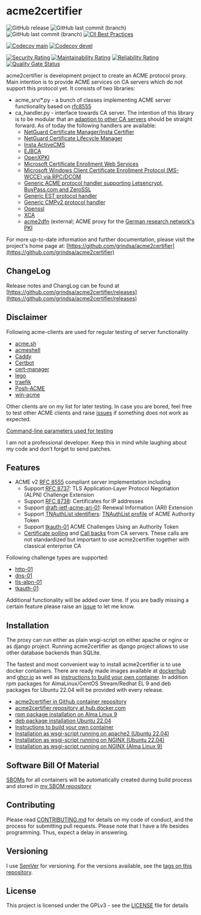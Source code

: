 <!-- markdownlint-disable  MD013 -->
# acme2certifier

![GitHub release](https://img.shields.io/github/release/grindsa/acme2certifier.svg)
![GitHub last commit (branch)](https://img.shields.io/github/last-commit/grindsa/acme2certifier/master.svg?label=last%20commit%20into%20min)
![GitHub last commit (branch)](https://img.shields.io/github/last-commit/grindsa/acme2certifier/devel.svg?label=last%20commit%20into%20min-devel)
[![CII Best Practices](https://bestpractices.coreinfrastructure.org/projects/2581/badge)](https://bestpractices.coreinfrastructure.org/projects/2581)

[![Codecov main](https://img.shields.io/codecov/c/gh/grindsa/acme2certifier/branch/master?label=test%20coverage%20min)](https://app.codecov.io/gh/grindsa/acme2certifier/tree/min)
[![Codecov devel](https://img.shields.io/codecov/c/gh/grindsa/acme2certifier/branch/devel?label=test%20coverage%20min-devel)](https://app.codecov.io/gh/grindsa/acme2certifier/tree/min-devel)

[![Security Rating](https://sonarcloud.io/api/project_badges/measure?project=grindsa_acme2certifier&metric=security_rating)](https://sonarcloud.io/summary/overall?id=grindsa_acme2certifier&branch=min)
[![Maintainability Rating](https://sonarcloud.io/api/project_badges/measure?project=grindsa_acme2certifier&metric=sqale_rating)](https://sonarcloud.io/summary/new_code?id=grindsa_acme2certifier&branch=min)
[![Reliability Rating](https://sonarcloud.io/api/project_badges/measure?project=grindsa_acme2certifier&metric=reliability_rating)](https://sonarcloud.io/summary/overall?id=grindsa_acme2certifier&branch=min)
[![Quality Gate Status](https://sonarcloud.io/api/project_badges/measure?project=grindsa_acme2certifier&metric=alert_status)](https://sonarcloud.io/summary/overall?id=grindsa_acme2certifier&branch=min)

acme2certifier is development project to create an ACME protocol proxy. Main intention is to provide ACME services on CA servers which do not support this protocol yet. It consists of two libraries:

- acme_srv/*.py - a bunch of classes implementing ACME server functionality based
on [rfc8555](https://tools.ietf.org/html/rfc8555)
- ca_handler.py - interface towards CA server. The intention of this library
is to be modular that an [adaption to other CA servers](docs/ca_handler.md)
should be straight forward. As of today the following handlers are available:
  - [NetGuard Certificate Manager/Insta Certifier](docs/certifier.md)
  - [NetGuard Certificate Lifecycle Manager](docs/nclm.md)
  - [Insta ActiveCMS](docs/asa.md)
  - [EJBCA](docs/ejbca.md)
  - [OpenXPKI](docs/openxpki.md)
  - [Microsoft Certificate Enrollment Web Services](docs/mscertsrv.md)
  - [Microsoft Windows Client Certificate Enrollment Protocol (MS-WCCE) via RPC/DCOM](docs/mswcce.md)
  - [Generic ACME protocol handler supporting Letsencrypt, BuyPass.com and ZeroSSL](docs/acme_ca.md)
  - [Generic EST protocol handler](docs/est.md)
  - [Generic CMPv2 protocol handler](docs/cmp.md)
  - [Openssl](docs/openssl.md)
  - [XCA](docs/xca.md)
  - [acme2dfn](https://github.com/pfisterer/acme2dfn) (external; ACME proxy for the [German research network's PKI](https://www.pki.dfn.de/ueberblick-dfn-pki/)

For more up-to-date information and further documentation, please visit the project's home page at: [https://github.com/grindsa/acme2certifier](https://github.com/grindsa/acme2certifier)

## ChangeLog

Release notes and ChangLog can be found at [https://github.com/grindsa/acme2certifier/releases](https://github.com/grindsa/acme2certifier/releases)

## Disclaimer

Following acme-clients are used for regular testing of server functionality

- [acme.sh](https://github.com/Neilpang/acme.sh)
- [acmeshell](https://github.com/cpu/acmeshell/)
- [Caddy](https://caddyserver.com/docs/automatic-https)
- [Certbot](https://certbot.eff.org/)
- [cert-manager](docs/cert-mgr.md)
- [lego](https://github.com/go-acme/lego)
- [traefik](https://traefik.io/)
- [Posh-ACME](https://github.com/rmbolger/Posh-ACME)
- [win-acme](https://www.win-acme.com/)

Other clients are on my list for later testing. In case you are bored, feel free to test other ACME clients and raise [issues](https://github.com/grindsa/acme2certifier/issues/new) if something does not work as expected.

[Command-line parameters used for testing](docs/acme-clients.md)

I am not a professional developer. Keep this in mind while laughing about my code and don’t forget to send patches.

## Features

- ACME v2 [RFC 8555](https://www.rfc-editor.org/rfc/rfc8555.html) compliant server implementation including
  - Support [RFC 8737](https://www.rfc-editor.org/rfc/rfc8737.html): TLS Application‑Layer Protocol Negotiation (ALPN) Challenge Extension
  - Support [RFC 8738](https://www.rfc-editor.org/rfc/rfc8738.html): Certificates for IP addresses
  - Support [draft-ietf-acme-ari-01](https://datatracker.ietf.org/doc/draft-ietf-acme-ari/): Renewal Information (ARI) Extension
  - Support [TNAuthList identifiers](https://datatracker.ietf.org/doc/html/draft-ietf-acme-authority-token-tnauthlist-13): [TNAuthList profile](docs/tnauthlist.md) of ACME Authority Token
  - Support [tkauth-01](https://datatracker.ietf.org/doc/html/draft-ietf-acme-authority-token-09) ACME Challenges Using an Authority Token
  - [Certificate polling](docs/poll.md) and [Call backs](docs/trigger.md) from CA servers. These calls are not standardized but important to use acme2certifier together with classical enterprise CA

Following challenge types are supported:

- [http-01](https://tools.ietf.org/html/rfc8555#section-8.3)
- [dns-01](https://tools.ietf.org/html/rfc8555#section-8.4)
- [tls-alpn-01](https://tools.ietf.org/html/rfc8737)
- [tkauth-01](https://tools.ietf.org/html/draft-ietf-acme-authority-token-05)

Additional functionality will be added over time. If you are badly missing a certain feature please raise an [issue](https://github.com/grindsa/acme2certifier/issues/new) to let me know.

## Installation

The proxy can run either as plain wsgi-script on either apache or nginx or as django project. Running acme2certifier as django project allows to use other database backends than SQLite.

The fastest and most convenient way to install acme2certifier is to use docker containers.  There are ready made images available at [dockerhub](https://hub.docker.com/r/grindsa/acme2certifier) and [ghcr.io](https://github.com/grindsa?tab=packages&ecosystem=container) as well as [instructions to build your own container](examples/Docker/). In addition rpm packages for AlmaLinux/CentOS Stream/Redhat EL 9 and deb packages for Ubuntu 22.04 will be provided with every release.

- [acme2certifier in Github container repository](https://github.com/grindsa?tab=packages&ecosystem=container)
- [acme2certifier repository at hub.docker.com](https://hub.docker.com/r/grindsa/acme2certifier)
- [rpm package installation on Alma Linux 9](docs/install_rpm.md)
- [deb package installation Ubuntu 22.04](docs/install_deb.md)
- [Instructions to build your own container](examples/Docker/)
- [Installation as wsgi-script running on apache2 (Ubuntu 22.04)](docs/install_apache2_wsgi.md)
- [Installation as wsgi-script running on NGINX (Ubuntu 22.04)](docs/install_nginx_wsgi_ub22.md)
- [Installation as wsgi-script running on NGINX (Alma Linux 9)](docs/install_nginx_wsgi.md)

## Software Bill Of Material

 [SBOMs](https://www.linuxfoundation.org/blog/blog/what-is-an-sbom) for all containers will be automatically created during build process and stored in [my SBOM repository](https://github.com/grindsa/sbom/tree/main/sbom/acme2certifier)

## Contributing

Please read [CONTRIBUTING.md](docs/CONTRIBUTING.md) for details on my code of conduct, and the process for submitting pull requests. Please note that I have a life besides programming. Thus, expect a delay in answering.

## Versioning

I use [SemVer](http://semver.org/) for versioning. For the versions available, see the [tags on this repository](https://github.com/grindsa/dkb-robo/tags).

## License

This project is licensed under the GPLv3 - see the [LICENSE](LICENSE) file for details
